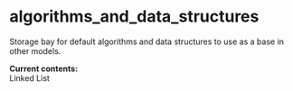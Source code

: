 # algorithms_and_data_structures
Storage bay for default algorithms and data structures to use as a base in other models.

<b>Current contents:</b><br>
Linked List<br>
